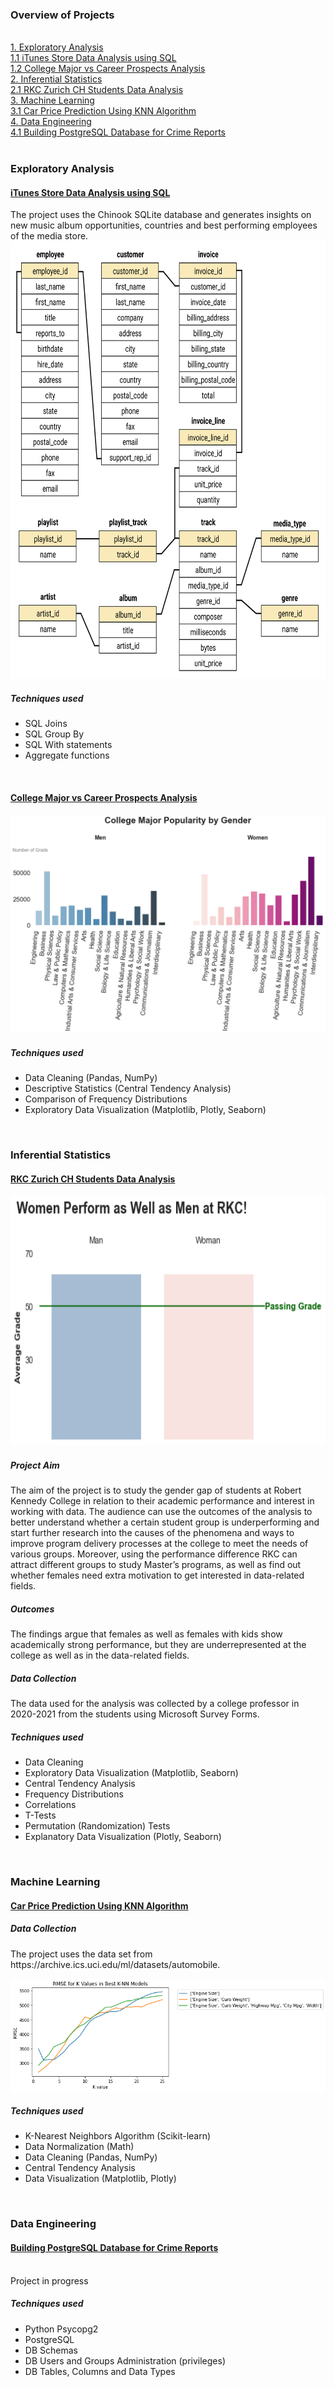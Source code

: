 ### Overview of Projects
<br>[1. Exploratory Analysis](#exploratory-analysis)
<br>    [1.1 iTunes Store Data Analysis using SQL](#itunes-store-data-analysis-using-sql)
<br>    [1.2 College Major vs Career Prospects Analysis](#college-major-vs-career-prospects-analysis)
<br>[2. Inferential Statistics](#inferential-statistics)
<br>    [2.1 RKC Zurich CH Students Data Analysis](#rkc-zurich-ch-students-data-analysis)
<br>[3. Machine Learning](#machine-learning)
<br>    [3.1 Car Price Prediction Using KNN Algorithm](#car-price-prediction-using-knn-algorithm)
<br>[4. Data Engineering](#data-engineering)
<br>    [4.1 Building PostgreSQL Database for Crime Reports](#building-postgresql-database-for-crime-reports)
<br>
<br>
### Exploratory Analysis
#### [iTunes Store Data Analysis using SQL](https://github.com/ofeliiaB/iTunes_data_analysis/blob/master/iTunes_data_analysis.ipynb)
The project uses the Chinook SQLite database and generates insights on new music album opportunities, countries and best performing employees of the media store.
<img src="images/chinook-schema.svg" width="700" height="700">
<h5>Techniques used</h5>
<ul>
  <li>SQL Joins</li>
  <li>SQL Group By</li>
  <li>SQL With statements</li>
  <li>Aggregate functions</li>
</ul>
<br>

#### [College Major vs Career Prospects Analysis](https://github.com/ofeliiaB/major_salary_analysis/blob/master/MajorVsSalaryAnalysis.ipynb)
![](/images/gender_m.png)
<h5>Techniques used</h5>
<ul>
  <li>Data Cleaning (Pandas, NumPy)</li>
  <li>Descriptive Statistics (Central Tendency Analysis)</li>
  <li>Comparison of Frequency Distributions</li>
  <li>Exploratory Data Visualization (Matplotlib, Plotly, Seaborn)</li>
</ul>
<br>

### Inferential Statistics
#### [RKC Zurich CH Students Data Analysis](https://github.com/ofeliiaB/parental_status_vs_college_performance/blob/master/Data_Analytics_Assignment.ipynb)
<img src="images/p1.png" width="600" height="400">
<h5>Project Aim</h5>
<p>The aim of the project is to study the gender gap of students at Robert Kennedy College in relation to their academic performance and interest in working with data. The audience can use the outcomes of the analysis to better understand whether a certain student group is underperforming and start further research into the causes of the phenomena and ways to improve program delivery processes at the college to meet the needs of various groups. Moreover, using the performance difference RKC can attract different groups to study Master’s programs, as well as find out whether females need extra motivation to get interested in data-related fields.</p>
<h5>Outcomes</h5>
<p>The findings argue that females as well as females with kids show academically strong performance, but they are underrepresented at the college as well as in the data-related fields.</p>
<h5>Data Collection</h5>
<p>The data used for the analysis was collected by a college professor in 2020-2021 from the students using Microsoft Survey Forms.</p>
<h5>Techniques used</h5>
<ul>
  <li>Data Cleaning</li>
  <li>Exploratory Data Visualization (Matplotlib, Seaborn)</li>
  <li>Central Tendency Analysis</li>
  <li>Frequency Distributions</li>
  <li>Correlations</li>
  <li>T-Tests</li>
  <li>Permutation (Randomization) Tests</li>
  <li>Explanatory Data Visualization (Plotly, Seaborn)</li>
</ul>
<br>

### Machine Learning
#### [Car Price Prediction Using KNN Algorithm](https://github.com/ofeliiaB/predicting_car_prices_with_k-nn/blob/master/Car_price_prediction_KNN.ipynb)
<h5>Data Collection</h5>
<p>The project uses the data set from https://archive.ics.uci.edu/ml/datasets/automobile.</p>

![](/images/rmse.png)
<h5>Techniques used</h5>
<ul>
  <li>K-Nearest Neighbors Algorithm (Scikit-learn)</li>
  <li>Data Normalization (Math)</li>
  <li>Data Cleaning (Pandas, NumPy)</li>
  <li>Central Tendency Analysis</li>
  <li>Data Visualization (Matplotlib, Plotly)</li>
</ul>
<br>

### Data Engineering
#### [Building PostgreSQL Database for Crime Reports](https://github.com/ofeliiaB/crime_reports_postgres/blob/master/crime_reports_postgres.ipynb)
<br> Project in progress
<h5>Techniques used</h5>
<ul>
  <li>Python Psycopg2</li>
  <li>PostgreSQL</li>
  <li>DB Schemas</li>
  <li>DB Users and Groups Administration (privileges)</li>
  <li>DB Tables, Columns and Data Types</li>
</ul>
<br>
